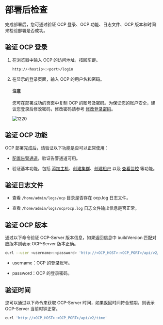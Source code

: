 # 部署后检查

完成部署后，您可通过验证 OCP 登录、OCP 功能、日志文件、OCP 版本和时间来检验部署是否成功。

## 验证 OCP 登录

1. 在浏览器中输入 OCP 的访问地址，按回车键。

   ```bash
   http://<hostip>:<port>/login
   ```

2. 在显示的登录页面，输入 OCP 的用户名和密码。

    <main id="notice" type='notice'>
    <h4>注意</h4>
    <p>您可在部署成功的页面中复制 OCP 的账号及密码。为保证您的账户安全，建议您登录后修改密码，修改密码请参考 <a href="../../1600.system-management-features/600.management-user-center/200.change-the-logon-password.md">修改登录密码</a>。</p>
    </main>

   ![1220](https://obbusiness-private.oss-cn-shanghai.aliyuncs.com/doc/img/ocp/421-ce/%E7%99%BB%E5%BD%95ocp.png)

## 验证 OCP 功能

OCP 部署完成后，请验证以下功能是否可以正常使用：

* [配置告警通道](../../860.alert-management/500.manage-alert-channels/100.create-an-alert-channel.md)，验证告警通道可用。

* 验证基本功能，包括 [添加主机](../../500.quickstart/400.quickstart-add-a-host.md)、[创建集群](../../500.quickstart/500.quickstart-create-a-cluster.md)、[创建租户](../../500.quickstart/600.quickstart-create-a-tenant.md) 以及 [查看监控](../../880.manage-performance-monitoring/100.performance-monitoring-overview/100.ocp-monitoring-overview.md) 等功能。

## 验证日志文件

* 查看 `/home/admin/logs/ocp` 目录是否存在 ocp.log 日志文件。

* 查看 `/home/admin/logs/ocp/ocp.log` 日志文件输出信息是否正常。

## 验证 OCP 版本

通过以下命令验证 OCP-Server 版本信息，如果返回信息中 buildVersion 匹配对应版本则表示 OCP-Server 版本正确。

```bash
curl --user <username>:<password> 'http://<OCP_HOST>:<OCP_PORT>/api/v2/info'
```

* username：OCP 的登录账号。

* password：OCP 的登录密码。

## 验证时间

您可以通过以下命令来获取 OCP-Server 时间，如果返回时间符合预期，则表示 OCP-Server 当前时钟正常。

```bash
curl 'http://<OCP_HOST>:<OCP_PORT>/api/v2/time'
```
